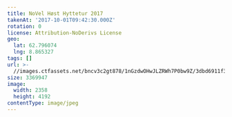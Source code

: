```yaml
---
title: NoVel Høst Hyttetur 2017
takenAt: '2017-10-01T09:42:30.000Z'
rotation: 0
license: Attribution-NoDerivs License
geo:
  lat: 62.796074
  lng: 8.865327
tags: []
url: >-
  //images.ctfassets.net/bncv3c2gt878/1nGzdwOHwJLZRWh7P0bw9Z/3dbd6911f3407bda8ca868a2da934f5f/novel-hst-hyttetur-2017_23585129648_o
size: 3369947
image:
  width: 2358
  height: 4192
contentType: image/jpeg
---
```


